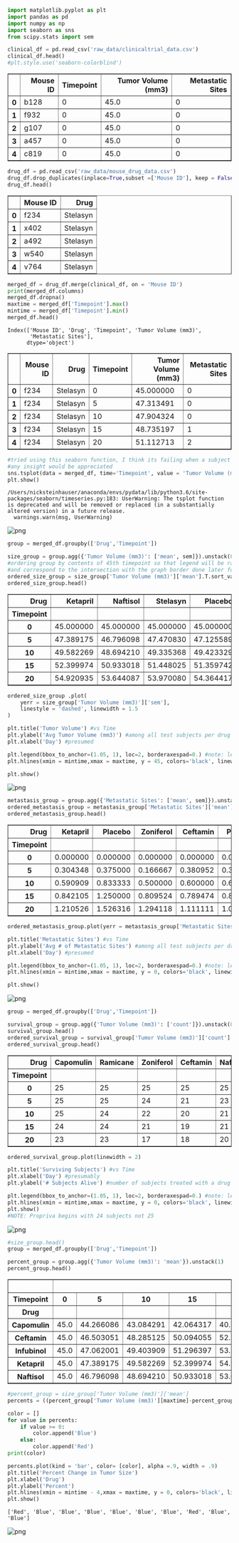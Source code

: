 

```python
import matplotlib.pyplot as plt
import pandas as pd
import numpy as np
import seaborn as sns
from scipy.stats import sem
```


```python
clinical_df = pd.read_csv('raw_data/clinicaltrial_data.csv')
clinical_df.head()
#plt.style.use('seaborn-colorblind')
```




<div>
<style>
    .dataframe thead tr:only-child th {
        text-align: right;
    }

    .dataframe thead th {
        text-align: left;
    }

    .dataframe tbody tr th {
        vertical-align: top;
    }
</style>
<table border="1" class="dataframe">
  <thead>
    <tr style="text-align: right;">
      <th></th>
      <th>Mouse ID</th>
      <th>Timepoint</th>
      <th>Tumor Volume (mm3)</th>
      <th>Metastatic Sites</th>
    </tr>
  </thead>
  <tbody>
    <tr>
      <th>0</th>
      <td>b128</td>
      <td>0</td>
      <td>45.0</td>
      <td>0</td>
    </tr>
    <tr>
      <th>1</th>
      <td>f932</td>
      <td>0</td>
      <td>45.0</td>
      <td>0</td>
    </tr>
    <tr>
      <th>2</th>
      <td>g107</td>
      <td>0</td>
      <td>45.0</td>
      <td>0</td>
    </tr>
    <tr>
      <th>3</th>
      <td>a457</td>
      <td>0</td>
      <td>45.0</td>
      <td>0</td>
    </tr>
    <tr>
      <th>4</th>
      <td>c819</td>
      <td>0</td>
      <td>45.0</td>
      <td>0</td>
    </tr>
  </tbody>
</table>
</div>




```python
drug_df = pd.read_csv('raw_data/mouse_drug_data.csv')
drug_df.drop_duplicates(inplace=True,subset =['Mouse ID'], keep = False)
drug_df.head()

```




<div>
<style>
    .dataframe thead tr:only-child th {
        text-align: right;
    }

    .dataframe thead th {
        text-align: left;
    }

    .dataframe tbody tr th {
        vertical-align: top;
    }
</style>
<table border="1" class="dataframe">
  <thead>
    <tr style="text-align: right;">
      <th></th>
      <th>Mouse ID</th>
      <th>Drug</th>
    </tr>
  </thead>
  <tbody>
    <tr>
      <th>0</th>
      <td>f234</td>
      <td>Stelasyn</td>
    </tr>
    <tr>
      <th>1</th>
      <td>x402</td>
      <td>Stelasyn</td>
    </tr>
    <tr>
      <th>2</th>
      <td>a492</td>
      <td>Stelasyn</td>
    </tr>
    <tr>
      <th>3</th>
      <td>w540</td>
      <td>Stelasyn</td>
    </tr>
    <tr>
      <th>4</th>
      <td>v764</td>
      <td>Stelasyn</td>
    </tr>
  </tbody>
</table>
</div>




```python
merged_df = drug_df.merge(clinical_df, on = 'Mouse ID')
print(merged_df.columns)
merged_df.dropna()
maxtime = merged_df['Timepoint'].max()
mintime = merged_df['Timepoint'].min()
merged_df.head()
```

    Index(['Mouse ID', 'Drug', 'Timepoint', 'Tumor Volume (mm3)',
           'Metastatic Sites'],
          dtype='object')





<div>
<style>
    .dataframe thead tr:only-child th {
        text-align: right;
    }

    .dataframe thead th {
        text-align: left;
    }

    .dataframe tbody tr th {
        vertical-align: top;
    }
</style>
<table border="1" class="dataframe">
  <thead>
    <tr style="text-align: right;">
      <th></th>
      <th>Mouse ID</th>
      <th>Drug</th>
      <th>Timepoint</th>
      <th>Tumor Volume (mm3)</th>
      <th>Metastatic Sites</th>
    </tr>
  </thead>
  <tbody>
    <tr>
      <th>0</th>
      <td>f234</td>
      <td>Stelasyn</td>
      <td>0</td>
      <td>45.000000</td>
      <td>0</td>
    </tr>
    <tr>
      <th>1</th>
      <td>f234</td>
      <td>Stelasyn</td>
      <td>5</td>
      <td>47.313491</td>
      <td>0</td>
    </tr>
    <tr>
      <th>2</th>
      <td>f234</td>
      <td>Stelasyn</td>
      <td>10</td>
      <td>47.904324</td>
      <td>0</td>
    </tr>
    <tr>
      <th>3</th>
      <td>f234</td>
      <td>Stelasyn</td>
      <td>15</td>
      <td>48.735197</td>
      <td>1</td>
    </tr>
    <tr>
      <th>4</th>
      <td>f234</td>
      <td>Stelasyn</td>
      <td>20</td>
      <td>51.112713</td>
      <td>2</td>
    </tr>
  </tbody>
</table>
</div>




```python
#tried using this seaborn function, I think its failing when a subject in a dataline dies
#any insight would be appreciated
sns.tsplot(data = merged_df, time='Timepoint', value = 'Tumor Volume (mm3)', unit = 'Mouse ID', condition= 'Drug')
plt.show()
```

    /Users/nicksteinhauser/anaconda/envs/pydata/lib/python3.6/site-packages/seaborn/timeseries.py:183: UserWarning: The tsplot function is deprecated and will be removed or replaced (in a substantially altered version) in a future release.
      warnings.warn(msg, UserWarning)



![png](output_4_1.png)



```python
group = merged_df.groupby(['Drug','Timepoint'])

size_group = group.agg({'Tumor Volume (mm3)': ['mean', sem]}).unstack(0)
#ordering group by contents of 45th timepoint so that legend will be ranked in order of tumor volume 
#and correspond to the intersection with the graph border done later for each plot
ordered_size_group = size_group['Tumor Volume (mm3)']['mean'].T.sort_values(by=45, ascending = False).T
ordered_size_group.head()
```




<div>
<style>
    .dataframe thead tr:only-child th {
        text-align: right;
    }

    .dataframe thead th {
        text-align: left;
    }

    .dataframe tbody tr th {
        vertical-align: top;
    }
</style>
<table border="1" class="dataframe">
  <thead>
    <tr style="text-align: right;">
      <th>Drug</th>
      <th>Ketapril</th>
      <th>Naftisol</th>
      <th>Stelasyn</th>
      <th>Placebo</th>
      <th>Propriva</th>
      <th>Zoniferol</th>
      <th>Infubinol</th>
      <th>Ceftamin</th>
      <th>Capomulin</th>
      <th>Ramicane</th>
    </tr>
    <tr>
      <th>Timepoint</th>
      <th></th>
      <th></th>
      <th></th>
      <th></th>
      <th></th>
      <th></th>
      <th></th>
      <th></th>
      <th></th>
      <th></th>
    </tr>
  </thead>
  <tbody>
    <tr>
      <th>0</th>
      <td>45.000000</td>
      <td>45.000000</td>
      <td>45.000000</td>
      <td>45.000000</td>
      <td>45.000000</td>
      <td>45.000000</td>
      <td>45.000000</td>
      <td>45.000000</td>
      <td>45.000000</td>
      <td>45.000000</td>
    </tr>
    <tr>
      <th>5</th>
      <td>47.389175</td>
      <td>46.796098</td>
      <td>47.470830</td>
      <td>47.125589</td>
      <td>47.168130</td>
      <td>46.851818</td>
      <td>47.062001</td>
      <td>46.503051</td>
      <td>44.266086</td>
      <td>43.944859</td>
    </tr>
    <tr>
      <th>10</th>
      <td>49.582269</td>
      <td>48.694210</td>
      <td>49.335368</td>
      <td>49.423329</td>
      <td>48.938560</td>
      <td>48.689881</td>
      <td>49.403909</td>
      <td>48.285125</td>
      <td>43.084291</td>
      <td>42.531957</td>
    </tr>
    <tr>
      <th>15</th>
      <td>52.399974</td>
      <td>50.933018</td>
      <td>51.448025</td>
      <td>51.359742</td>
      <td>50.891769</td>
      <td>50.779059</td>
      <td>51.296397</td>
      <td>50.094055</td>
      <td>42.064317</td>
      <td>41.495061</td>
    </tr>
    <tr>
      <th>20</th>
      <td>54.920935</td>
      <td>53.644087</td>
      <td>53.970080</td>
      <td>54.364417</td>
      <td>53.127384</td>
      <td>53.170334</td>
      <td>53.197691</td>
      <td>52.157049</td>
      <td>40.716325</td>
      <td>40.238325</td>
    </tr>
  </tbody>
</table>
</div>




```python
ordered_size_group .plot( 
    yerr = size_group['Tumor Volume (mm3)']['sem'],
    linestyle = 'dashed', linewidth = 1.5
)

plt.title('Tumor Volume') #vs Time
plt.ylabel('Avg Tumor Volume (mm3)') #among all test subjects per drug
plt.xlabel('Day') #presumed 

plt.legend(bbox_to_anchor=(1.05, 1), loc=2, borderaxespad=0.) #note: legend is in graph endpoint order
plt.hlines(xmin = mintime,xmax = maxtime, y = 45, colors='black', linewidth = 1.5) #x axis

plt.show()
```


![png](output_6_0.png)



```python
metastasis_group = group.agg({'Metastatic Sites': ['mean', sem]}).unstack(0)
ordered_metastasis_group = metastasis_group['Metastatic Sites']['mean'].T.sort_values(by=maxtime, ascending = False).T
ordered_metastasis_group.head()
```




<div>
<style>
    .dataframe thead tr:only-child th {
        text-align: right;
    }

    .dataframe thead th {
        text-align: left;
    }

    .dataframe tbody tr th {
        vertical-align: top;
    }
</style>
<table border="1" class="dataframe">
  <thead>
    <tr style="text-align: right;">
      <th>Drug</th>
      <th>Ketapril</th>
      <th>Placebo</th>
      <th>Zoniferol</th>
      <th>Ceftamin</th>
      <th>Propriva</th>
      <th>Naftisol</th>
      <th>Infubinol</th>
      <th>Stelasyn</th>
      <th>Capomulin</th>
      <th>Ramicane</th>
    </tr>
    <tr>
      <th>Timepoint</th>
      <th></th>
      <th></th>
      <th></th>
      <th></th>
      <th></th>
      <th></th>
      <th></th>
      <th></th>
      <th></th>
      <th></th>
    </tr>
  </thead>
  <tbody>
    <tr>
      <th>0</th>
      <td>0.000000</td>
      <td>0.000000</td>
      <td>0.000000</td>
      <td>0.000000</td>
      <td>0.000000</td>
      <td>0.000000</td>
      <td>0.000000</td>
      <td>0.000000</td>
      <td>0.000000</td>
      <td>0.000000</td>
    </tr>
    <tr>
      <th>5</th>
      <td>0.304348</td>
      <td>0.375000</td>
      <td>0.166667</td>
      <td>0.380952</td>
      <td>0.347826</td>
      <td>0.260870</td>
      <td>0.280000</td>
      <td>0.260870</td>
      <td>0.160000</td>
      <td>0.120000</td>
    </tr>
    <tr>
      <th>10</th>
      <td>0.590909</td>
      <td>0.833333</td>
      <td>0.500000</td>
      <td>0.600000</td>
      <td>0.619048</td>
      <td>0.523810</td>
      <td>0.666667</td>
      <td>0.523810</td>
      <td>0.320000</td>
      <td>0.250000</td>
    </tr>
    <tr>
      <th>15</th>
      <td>0.842105</td>
      <td>1.250000</td>
      <td>0.809524</td>
      <td>0.789474</td>
      <td>0.800000</td>
      <td>0.857143</td>
      <td>0.904762</td>
      <td>0.809524</td>
      <td>0.375000</td>
      <td>0.333333</td>
    </tr>
    <tr>
      <th>20</th>
      <td>1.210526</td>
      <td>1.526316</td>
      <td>1.294118</td>
      <td>1.111111</td>
      <td>1.000000</td>
      <td>1.150000</td>
      <td>1.050000</td>
      <td>0.947368</td>
      <td>0.652174</td>
      <td>0.347826</td>
    </tr>
  </tbody>
</table>
</div>




```python
ordered_metastasis_group.plot(yerr = metastasis_group['Metastatic Sites']['sem'], linewidth = 1.5, linestyle = 'dashed')

plt.title('Metastatic Sites') #vs Time
plt.ylabel('Avg # of Metastatic Sites') #among all test subjects per drug
plt.xlabel('Day') #presumed 

plt.legend(bbox_to_anchor=(1.05, 1), loc=2, borderaxespad=0.) #note: legend is in graph endpoint order
plt.hlines(xmin = mintime,xmax = maxtime, y = 0, colors='black', linewidth = 1.5) #x axis

plt.show()
```


![png](output_8_0.png)



```python
group = merged_df.groupby(['Drug','Timepoint'])

survival_group = group.agg({'Tumor Volume (mm3)': ['count']}).unstack(0)
survival_group.head()
ordered_survival_group = survival_group['Tumor Volume (mm3)']['count'].T.sort_values(by=maxtime, ascending = False).T
ordered_survival_group.head()
```




<div>
<style>
    .dataframe thead tr:only-child th {
        text-align: right;
    }

    .dataframe thead th {
        text-align: left;
    }

    .dataframe tbody tr th {
        vertical-align: top;
    }
</style>
<table border="1" class="dataframe">
  <thead>
    <tr style="text-align: right;">
      <th>Drug</th>
      <th>Capomulin</th>
      <th>Ramicane</th>
      <th>Zoniferol</th>
      <th>Ceftamin</th>
      <th>Naftisol</th>
      <th>Ketapril</th>
      <th>Placebo</th>
      <th>Stelasyn</th>
      <th>Infubinol</th>
      <th>Propriva</th>
    </tr>
    <tr>
      <th>Timepoint</th>
      <th></th>
      <th></th>
      <th></th>
      <th></th>
      <th></th>
      <th></th>
      <th></th>
      <th></th>
      <th></th>
      <th></th>
    </tr>
  </thead>
  <tbody>
    <tr>
      <th>0</th>
      <td>25</td>
      <td>25</td>
      <td>25</td>
      <td>25</td>
      <td>25</td>
      <td>25</td>
      <td>25</td>
      <td>24</td>
      <td>25</td>
      <td>24</td>
    </tr>
    <tr>
      <th>5</th>
      <td>25</td>
      <td>25</td>
      <td>24</td>
      <td>21</td>
      <td>23</td>
      <td>23</td>
      <td>24</td>
      <td>23</td>
      <td>25</td>
      <td>23</td>
    </tr>
    <tr>
      <th>10</th>
      <td>25</td>
      <td>24</td>
      <td>22</td>
      <td>20</td>
      <td>21</td>
      <td>22</td>
      <td>24</td>
      <td>21</td>
      <td>21</td>
      <td>21</td>
    </tr>
    <tr>
      <th>15</th>
      <td>24</td>
      <td>24</td>
      <td>21</td>
      <td>19</td>
      <td>21</td>
      <td>19</td>
      <td>20</td>
      <td>21</td>
      <td>21</td>
      <td>15</td>
    </tr>
    <tr>
      <th>20</th>
      <td>23</td>
      <td>23</td>
      <td>17</td>
      <td>18</td>
      <td>20</td>
      <td>19</td>
      <td>19</td>
      <td>19</td>
      <td>20</td>
      <td>15</td>
    </tr>
  </tbody>
</table>
</div>




```python
ordered_survival_group.plot(linewidth = 2)

plt.title('Surviving Subjects') #vs Time
plt.xlabel('Day') #presumably
plt.ylabel('# Subjects Alive') #number of subjects treated with a drug that are still alive at a timepoint

plt.legend(bbox_to_anchor=(1.05, 1), loc=2, borderaxespad=0.) #note: legend is in graph endpoint order
plt.hlines(xmin = mintime,xmax = maxtime, y = 0, colors='black', linewidth = 1.5, alpha = .5) #axis
plt.show()
#NOTE: Propriva begins with 24 subjects not 25
```


![png](output_10_0.png)



```python
#size_group.head()
group = merged_df.groupby(['Drug','Timepoint'])

percent_group = group.agg({'Tumor Volume (mm3)': 'mean'}).unstack(1)
percent_group.head()

```




<div>
<style>
    .dataframe thead tr:only-child th {
        text-align: right;
    }

    .dataframe thead th {
        text-align: left;
    }

    .dataframe tbody tr th {
        vertical-align: top;
    }
</style>
<table border="1" class="dataframe">
  <thead>
    <tr>
      <th></th>
      <th colspan="10" halign="left">Tumor Volume (mm3)</th>
    </tr>
    <tr>
      <th>Timepoint</th>
      <th>0</th>
      <th>5</th>
      <th>10</th>
      <th>15</th>
      <th>20</th>
      <th>25</th>
      <th>30</th>
      <th>35</th>
      <th>40</th>
      <th>45</th>
    </tr>
    <tr>
      <th>Drug</th>
      <th></th>
      <th></th>
      <th></th>
      <th></th>
      <th></th>
      <th></th>
      <th></th>
      <th></th>
      <th></th>
      <th></th>
    </tr>
  </thead>
  <tbody>
    <tr>
      <th>Capomulin</th>
      <td>45.0</td>
      <td>44.266086</td>
      <td>43.084291</td>
      <td>42.064317</td>
      <td>40.716325</td>
      <td>39.939528</td>
      <td>38.769339</td>
      <td>37.816839</td>
      <td>36.958001</td>
      <td>36.236114</td>
    </tr>
    <tr>
      <th>Ceftamin</th>
      <td>45.0</td>
      <td>46.503051</td>
      <td>48.285125</td>
      <td>50.094055</td>
      <td>52.157049</td>
      <td>54.287674</td>
      <td>56.769517</td>
      <td>58.827548</td>
      <td>61.467895</td>
      <td>64.132421</td>
    </tr>
    <tr>
      <th>Infubinol</th>
      <td>45.0</td>
      <td>47.062001</td>
      <td>49.403909</td>
      <td>51.296397</td>
      <td>53.197691</td>
      <td>55.715252</td>
      <td>58.299397</td>
      <td>60.742461</td>
      <td>63.162824</td>
      <td>65.755562</td>
    </tr>
    <tr>
      <th>Ketapril</th>
      <td>45.0</td>
      <td>47.389175</td>
      <td>49.582269</td>
      <td>52.399974</td>
      <td>54.920935</td>
      <td>57.678982</td>
      <td>60.994507</td>
      <td>63.371686</td>
      <td>66.068580</td>
      <td>70.662958</td>
    </tr>
    <tr>
      <th>Naftisol</th>
      <td>45.0</td>
      <td>46.796098</td>
      <td>48.694210</td>
      <td>50.933018</td>
      <td>53.644087</td>
      <td>56.731968</td>
      <td>59.559509</td>
      <td>62.685087</td>
      <td>65.600754</td>
      <td>69.265506</td>
    </tr>
  </tbody>
</table>
</div>




```python
#percent_group = size_group['Tumor Volume (mm3)']['mean']
percents = ((percent_group['Tumor Volume (mm3)'][maxtime]-percent_group['Tumor Volume (mm3)'][mintime]) / percent_group['Tumor Volume (mm3)'][mintime]) *100

color = []
for value in percents:
    if value >= 0:
        color.append('Blue')
    else:
        color.append('Red')
print(color)

percents.plot(kind = 'bar', color= [color], alpha =.9, width = .9)
plt.title('Percent Change in Tumor Size')
plt.xlabel('Drug')
plt.ylabel('Percent')
plt.hlines(xmin = mintime - 4,xmax = maxtime, y = 0, colors='black', linewidth = 1)
plt.show()
```

    ['Red', 'Blue', 'Blue', 'Blue', 'Blue', 'Blue', 'Blue', 'Red', 'Blue', 'Blue']



![png](output_12_1.png)

